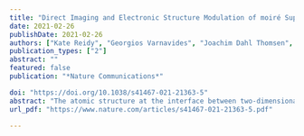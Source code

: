 ```yaml
---
title: "Direct Imaging and Electronic Structure Modulation of moiré Superlattices at the 2D/3D Interface"
date: 2021-02-26
publishDate: 2021-02-26
authors: ["Kate Reidy", "Georgios Varnavides", "Joachim Dahl Thomsen", "Abinash Kumar", "Thang Pham", "Arthur M Blackburn", "Polina Anikeeva", "Prineha Narang", "James M LeBeau","Frances M Ross"]
publication_types: ["2"]
abstract: ""
featured: false
publication: "*Nature Communications*"

doi: "https://doi.org/10.1038/s41467-021-21363-5"
abstract: "The atomic structure at the interface between two-dimensional (2D) and three-dimensional (3D) materials influences properties such as contact resistance, photo-response, and high-frequency electrical performance. Moiré engineering is yet to be utilized for tailoring this 2D/3D interface, despite its success in enabling correlated physics at 2D/2D interfaces. Using epitaxially aligned MoS2/Au{111} as a model system, we demonstrate the use of advanced scanning transmission electron microscopy (STEM) combined with a geometric convolution technique in imaging the crystallographic 32 Å moiré pattern at the 2D/3D interface. This moiré period is often hidden in conventional electron microscopy, where the Au structure is seen in projection. We show, via ab initio electronic structure calculations, that charge density is modulated according to the moiré period, illustrating the potential for (opto-)electronic moiré engineering at the 2D/3D interface. Our work presents a general pathway to directly image periodic modulation at interfaces using this combination of emerging microscopy techniques."
url_pdf: "https://www.nature.com/articles/s41467-021-21363-5.pdf"

---
```


